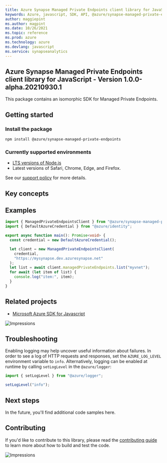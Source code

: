 ```yaml
---
title: Azure Synapse Managed Private Endpoints client library for JavaScript
keywords: Azure, javascript, SDK, API, @azure/synapse-managed-private-endpoints, synapseanalytics
author: maggiepint
ms.author: magpint
ms.date: 10/26/2021
ms.topic: reference
ms.prod: azure
ms.technology: azure
ms.devlang: javascript
ms.service: synapseanalytics
---
```


## Azure Synapse Managed Private Endpoints client library for JavaScript - Version 1.0.0-alpha.20210930.1 


This package contains an isomorphic SDK for Managed Private Endpoints.

## Getting started

### Install the package

```bash
npm install @azure/synapse-managed-private-endpoints
```

### Currently supported environments

- [LTS versions of Node.js](https://nodejs.org/about/releases/)
- Latest versions of Safari, Chrome, Edge, and Firefox.

See our [support policy](https://github.com/Azure/azure-sdk-for-js/blob/main/SUPPORT.md) for more details.

## Key concepts

## Examples

```ts
import { ManagedPrivateEndpointsClient } from "@azure/synapse-managed-private-endpoints";
import { DefaultAzureCredential } from "@azure/identity";

export async function main(): Promise<void> {
  const credential = new DefaultAzureCredential();

  let client = new ManagedPrivateEndpointsClient(
    credential,
    "https://mysynapse.dev.azuresynapse.net"
  );
  let list = await client.managedPrivateEndpoints.list("myvnet");
  for await (let item of list) {
    console.log("item:", item);
  }
}
```

## Related projects

- [Microsoft Azure SDK for Javascript](https://github.com/Azure/azure-sdk-for-js)

![Impressions](https://azure-sdk-impressions.azurewebsites.net/api/impressions/azure-sdk-for-js%2Fsdk%2Fcdn%2Farm-cdn%2FREADME.png)

## Troubleshooting

Enabling logging may help uncover useful information about failures. In order to see a log of HTTP requests and responses, set the `AZURE_LOG_LEVEL` environment variable to `info`. Alternatively, logging can be enabled at runtime by calling `setLogLevel` in the `@azure/logger`:

```javascript
import { setLogLevel } from "@azure/logger";

setLogLevel("info");
```

## Next steps

In the future, you'll find additional code samples here.

## Contributing

If you'd like to contribute to this library, please read the [contributing guide](https://github.com/Azure/azure-sdk-for-js/blob/main/CONTRIBUTING.md) to learn more about how to build and test the code.

![Impressions](https://azure-sdk-impressions.azurewebsites.net/api/impressions/azure-sdk-for-js%2Fsdk%2Fkeyvault%2Fkeyvault-keys%2FREADME.png)

